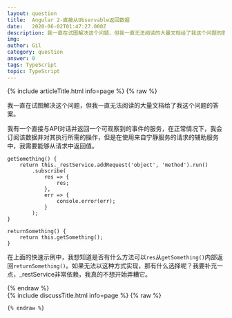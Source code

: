 ```yaml
---
layout: question
title:  Angular 2-直接从Observable返回数据
date:   2020-06-02T01:47:27.000Z
description: 我一直在试图解决这个问题，但我一直无法阅读的大量文档给了我这个问题的答案。我有一个直接与API对话并返回一个可观察到的事件的服务，在正常情况下，我会订...
img: 
author: Gil
category: question
answer: 0
tags: TypeScript
topic: TypeScript
---
```

<div class="article-root">
  <div class="article">
    {% include articleTitle.html info=page %}
    {% raw %}
    <div class="article-content"><p><font style="vertical-align: inherit;"><font style="vertical-align: inherit;">我一直在试图解决这个问题，但我一直无法阅读的大量文档给了我这个问题的答案。</font></font></p>

<p><font style="vertical-align: inherit;"><font style="vertical-align: inherit;">我有一个直接与API对话并返回一个可观察到的事件的服务，在正常情况下，我会订阅该数据并对其执行所需的操作，但是在使用来自宁静服务的请求的辅助服务中，我需要能够从请求中返回值。</font></font></p>

<pre class="lang-js prettyprint prettyprinted" style=""><code><span class="pln">getSomething</span><span class="pun">()</span><span class="pln"> </span><span class="pun">{</span><span class="pln">
    </span><span class="kwd">return</span><span class="pln"> </span><span class="kwd">this</span><span class="pun">.</span><span class="pln">_restService</span><span class="pun">.</span><span class="pln">addRequest</span><span class="pun">(</span><span class="str">'object'</span><span class="pun">,</span><span class="pln"> </span><span class="str">'method'</span><span class="pun">).</span><span class="pln">run</span><span class="pun">()</span><span class="pln">
        </span><span class="pun">.</span><span class="pln">subscribe</span><span class="pun">(</span><span class="pln">
            res </span><span class="pun">=&gt;</span><span class="pln"> </span><span class="pun">{</span><span class="pln">
                res</span><span class="pun">;</span><span class="pln">
            </span><span class="pun">},</span><span class="pln">
            err </span><span class="pun">=&gt;</span><span class="pln"> </span><span class="pun">{</span><span class="pln">
                console</span><span class="pun">.</span><span class="pln">error</span><span class="pun">(</span><span class="pln">err</span><span class="pun">);</span><span class="pln">
            </span><span class="pun">}</span><span class="pln">
        </span><span class="pun">);</span><span class="pln">
</span><span class="pun">}</span><span class="pln">

returnSomething</span><span class="pun">()</span><span class="pln"> </span><span class="pun">{</span><span class="pln">
    </span><span class="kwd">return</span><span class="pln"> </span><span class="kwd">this</span><span class="pun">.</span><span class="pln">getSomething</span><span class="pun">();</span><span class="pln">
</span><span class="pun">}</span></code></pre>

<p><font style="vertical-align: inherit;"><font style="vertical-align: inherit;">在上面的快速示例中，我想知道是否有什么方法可以</font></font><code>res</code><font style="vertical-align: inherit;"><font style="vertical-align: inherit;">从</font></font><code>getSomething()</code><font style="vertical-align: inherit;"><font style="vertical-align: inherit;">内部</font><font style="vertical-align: inherit;">返回</font></font><code>returnSomething()</code><font style="vertical-align: inherit;"><font style="vertical-align: inherit;">。</font><font style="vertical-align: inherit;">如果无法以这种方式实现，那有什么选择呢？</font><font style="vertical-align: inherit;">我要补充一点，_restService非常依赖，我真的不想开始弄糟它。</font></font></p></div>
    {% endraw %}
  </div>

  <div class="discuss-wrapper">
    {% include discussTitle.html info=page %}
    {% raw %}
    
    {% endraw %}
  </div>
<div>
